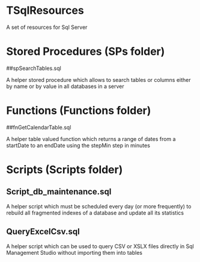 # TSqlResources
A set of resources for Sql Server


# Stored Procedures (SPs folder)

##spSearchTables.sql

A helper stored procedure which allows to search tables or columns either by name or by value in all databases in a server

# Functions (Functions folder)

##fnGetCalendarTable.sql

A helper table valued function which returns a range of dates from a startDate to an endDate using the stepMin step in minutes

# Scripts (Scripts folder)

## Script_db_maintenance.sql
A helper script which must be scheduled every day (or more frequently) to rebuild all fragmented indexes of a database and update all its statistics

## QueryExcelCsv.sql
A helper script which can be used to query CSV or XSLX files directly in Sql Management Studio without importing them into tables
